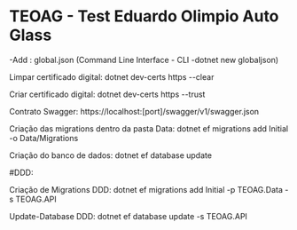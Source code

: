 # TEOAG - Test Eduardo Olimpio Auto Glass


-Add : global.json
(Command Line Interface - CLI 
-dotnet new globaljson)

Limpar certificado digital:
dotnet dev-certs https --clear

Criar certificado digital:
dotnet dev-certs https --trust

Contrato Swagger:
https://localhost:[port]/swagger/v1/swagger.json

Criação das migrations dentro da pasta Data:
dotnet ef migrations add Initial -o Data/Migrations

Criação do banco de dados:
dotnet ef database update

#DDD:

Criação de Migrations DDD:
dotnet ef migrations add Initial -p TEOAG.Data -s TEOAG.API

Update-Database DDD:
dotnet ef database update -s TEOAG.API


